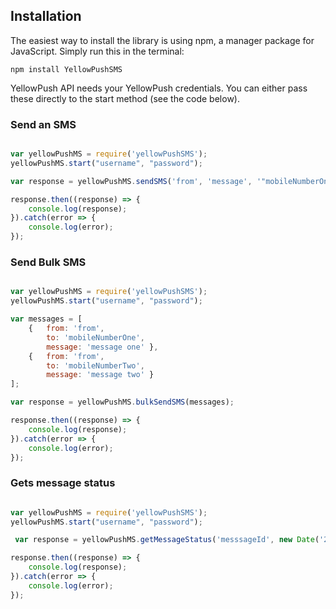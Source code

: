 ## Installation

The easiest way to install the library is using npm, a manager package for JavaScript. Simply run this in the terminal:

    npm install YellowPushSMS

YellowPush API needs your YellowPush credentials. You can either pass these directly to the start method (see the code below).

### Send an SMS

```javascript

var yellowPushMS = require('yellowPushSMS');
yellowPushMS.start("username", "password");

var response = yellowPushMS.sendSMS('from', 'message', '"mobileNumberOne,mobileNumberTwo"');

response.then((response) => {
    console.log(response);
}).catch(error => {
    console.log(error); 
});

```

### Send Bulk SMS

```javascript

var yellowPushMS = require('yellowPushSMS');
yellowPushMS.start("username", "password");

var messages = [
    {   from: 'from',
        to: 'mobileNumberOne',
        message: 'message one' },
    {   from: 'from',
        to: 'mobileNumberTwo',
        message: 'message two' }
];

var response = yellowPushMS.bulkSendSMS(messages);

response.then((response) => {
    console.log(response);
}).catch(error => {
    console.log(error); 
});

```

### Gets message status

```javascript

var yellowPushMS = require('yellowPushSMS');
yellowPushMS.start("username", "password");

 var response = yellowPushMS.getMessageStatus('messsageId', new Date('2018-03-06'))

response.then((response) => {
    console.log(response);
}).catch(error => {
    console.log(error); 
});

```